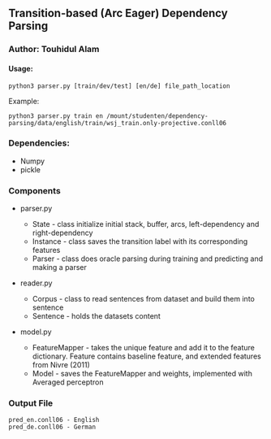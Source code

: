 ## Transition-based (Arc Eager) Dependency Parsing

### Author: Touhidul Alam

#### Usage:

```
python3 parser.py [train/dev/test] [en/de] file_path_location
```

Example:

```
python3 parser.py train en /mount/studenten/dependency-parsing/data/english/train/wsj_train.only-projective.conll06 
```

### Dependencies:

* Numpy
* pickle


### Components

* parser.py
	* State - class initialize initial stack, buffer, arcs, left-dependency and right-dependency
	* Instance - class saves the transition label with its corresponding features
	* Parser - class does oracle parsing during training and predicting and making a parser

* reader.py
	* Corpus - class to read sentences from dataset and build them into sentence
	* Sentence - holds the datasets content

* model.py
	* FeatureMapper - takes the unique feature and add it to the feature dictionary. Feature contains baseline feature, and extended features from Nivre (2011)
	* Model - saves the FeatureMapper and weights, implemented with Averaged perceptron


### Output File

```
pred_en.conll06 - English
pred_de.conll06 - German
```
